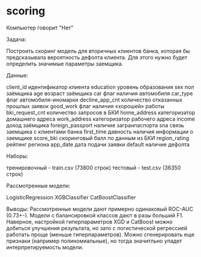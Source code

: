 # scoring
Компьютер говорит "Нет"

Задача:

Построить скоринг модель для вторичных клиентов банка, которая бы предсказывала вероятность дефолта клиента. Для этого нужно будет определить значимые параметры заемщика.

Данные:

client_id	идентификатор клиента
education	уровень образования
sex		пол заёмщика
age		возраст заёмщика
car		флаг наличия автомобиля
car_type	флаг автомобиля-иномарки
decline_app_cnt	количество отказанных прошлых заявок
good_work	флаг наличия «хорошей» работы
bki_request_cnt	количество запросов в БКИ
home_address	категоризатор домашнего адреса
work_address	категоризатор рабочего адреса
income		доход заёмщика
foreign_passport	наличие загранпаспорта
sna		связь заемщика с клиентами банка
first_time	давность наличия информации о заемщике
score_bki	скоринговый балл по данным из БКИ
region_rating	рейтинг региона
app_date	дата подачи заявки
default	наличие дефолта

Наборы:

тренировочный - train.csv (73800 строк)
тестовый - test.csv (36350 строк)


Рассмотренные модели:

LogisticRegression
XGBClassifier
CatBoostClassifier


Выводы:
Рассмотренные модели дают примерно одинаковый ROC-AUC (0.73+-). Модели с балансировкой классов дают в разы больший F1. Наверное, настройкой гиперпараметров XGD и CatBoost можно добиться улучшения результата, но зато с логистической регрессией работать проще (меньше гиперпараметров). Можно сгенерировать еще признаки (например полиномиальные), но тогда значитльно упадет интерпретируемость модели.